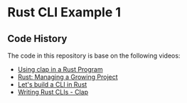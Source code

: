 # Rust CLI Example 1

## Code History

The code in this repository is base on the following videos:

- [Using clap in a Rust Program](https://youtu.be/B_UZu-jBYgw)
- [Rust: Managing a Growing Project](https://youtu.be/JIvi-g5K8gk)
- [Let's build a CLI in Rust](https://blog.ediri.io/lets-build-a-cli-in-rust)
- [Writing Rust CLIs - Clap](https://blog.cloudnativefolks.org/writing-rust-clis-clap#heading-accessing-the-command-line-arguments)

